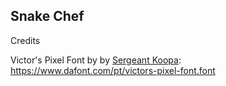 ## Snake Chef

Credits

Victor's Pixel Font by by [Sergeant Koopa](https://www.dafont.com/pt/victor-einhardt.d1355): https://www.dafont.com/pt/victors-pixel-font.font
